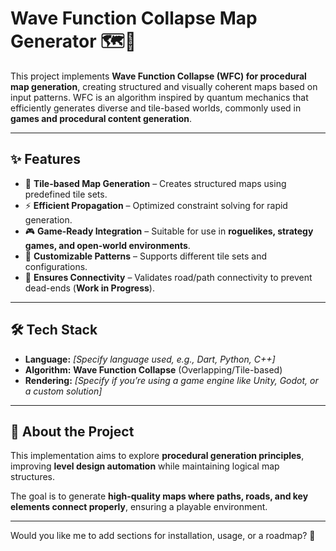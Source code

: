 # **Wave Function Collapse Map Generator** 🗺️🎲  

This project implements **Wave Function Collapse (WFC) for procedural map generation**, creating structured and visually coherent maps based on input patterns. WFC is an algorithm inspired by quantum mechanics that efficiently generates diverse and tile-based worlds, commonly used in **games and procedural content generation**.  

---

## **✨ Features**  
- 🧩 **Tile-based Map Generation** – Creates structured maps using predefined tile sets.  
- ⚡ **Efficient Propagation** – Optimized constraint solving for rapid generation.  
- 🎮 **Game-Ready Integration** – Suitable for use in **roguelikes, strategy games, and open-world environments**.  
- 🎨 **Customizable Patterns** – Supports different tile sets and configurations.  
- 📏 **Ensures Connectivity** – Validates road/path connectivity to prevent dead-ends (**Work in Progress**).  

---

## **🛠️ Tech Stack**  
- **Language:** _[Specify language used, e.g., Dart, Python, C++]_  
- **Algorithm:** **Wave Function Collapse** (Overlapping/Tile-based)  
- **Rendering:** _[Specify if you’re using a game engine like Unity, Godot, or a custom solution]_  

---

## **📜 About the Project**  
This implementation aims to explore **procedural generation principles**, improving **level design automation** while maintaining logical map structures.  

The goal is to generate **high-quality maps where paths, roads, and key elements connect properly**, ensuring a playable environment.  

---

Would you like me to add sections for installation, usage, or a roadmap? 🚀  
